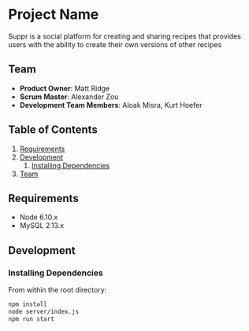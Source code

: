 # Project Name

Suppr is a social platform for creating and sharing recipes that provides users with the ability to create their own versions of other recipes

## Team

  - __Product Owner__: Matt Ridge
  - __Scrum Master__: Alexander Zou
  - __Development Team Members__: Aloak Misra, Kurt Hoefer

## Table of Contents

1. [Requirements](#requirements)
1. [Development](#development)
    1. [Installing Dependencies](#installing-dependencies)
1. [Team](#team)


## Requirements

- Node 6.10.x
- MySQL 2.13.x

## Development

### Installing Dependencies

From within the root directory:

```sh
npm install
node server/index.js
npm run start
```

